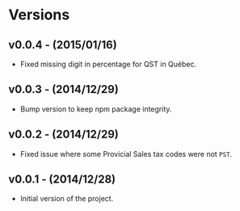 # Versions

## v0.0.4 - (2015/01/16)

* Fixed missing digit in percentage for QST in Québec.

## v0.0.3 - (2014/12/29)

* Bump version to keep npm package integrity.

## v0.0.2 - (2014/12/29)

* Fixed issue where some Provicial Sales tax codes were not `PST`.

## v0.0.1 - (2014/12/28)

* Initial version of the project.